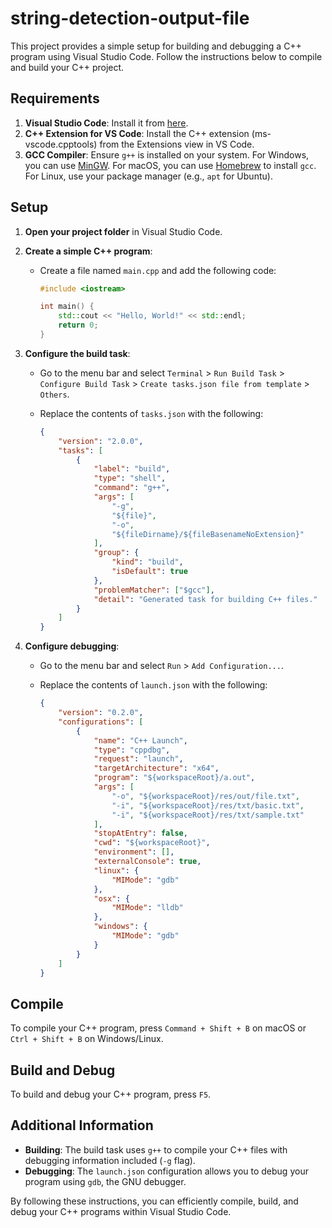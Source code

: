 # string-detection-output-file

This project provides a simple setup for building and debugging a C++ program using Visual Studio Code. Follow the instructions below to compile and build your C++ project.

## Requirements

1. **Visual Studio Code**: Install it from [here](https://code.visualstudio.com/).
2. **C++ Extension for VS Code**: Install the C++ extension (ms-vscode.cpptools) from the Extensions view in VS Code.
3. **GCC Compiler**: Ensure `g++` is installed on your system. For Windows, you can use [MinGW](http://www.mingw.org/). For macOS, you can use [Homebrew](https://brew.sh/) to install `gcc`. For Linux, use your package manager (e.g., `apt` for Ubuntu).

## Setup

1. **Open your project folder** in Visual Studio Code.

2. **Create a simple C++ program**:
   - Create a file named `main.cpp` and add the following code:

     ```cpp
     #include <iostream>

     int main() {
         std::cout << "Hello, World!" << std::endl;
         return 0;
     }
     ```

3. **Configure the build task**:
   - Go to the menu bar and select `Terminal` > `Run Build Task` > `Configure Build Task` > `Create tasks.json file from template` > `Others`.
   - Replace the contents of `tasks.json` with the following:

     ```json
     {
         "version": "2.0.0",
         "tasks": [
             {
                 "label": "build",
                 "type": "shell",
                 "command": "g++",
                 "args": [
                     "-g",
                     "${file}",
                     "-o",
                     "${fileDirname}/${fileBasenameNoExtension}"
                 ],
                 "group": {
                     "kind": "build",
                     "isDefault": true
                 },
                 "problemMatcher": ["$gcc"],
                 "detail": "Generated task for building C++ files."
             }
         ]
     }
     ```

4. **Configure debugging**:
   - Go to the menu bar and select `Run` > `Add Configuration...`.
   - Replace the contents of `launch.json` with the following:

     ```json
     {
         "version": "0.2.0",
         "configurations": [
             {
                 "name": "C++ Launch",
                 "type": "cppdbg",
                 "request": "launch",
                 "targetArchitecture": "x64",
                 "program": "${workspaceRoot}/a.out",
                 "args": [
                     "-o", "${workspaceRoot}/res/out/file.txt",
                     "-i", "${workspaceRoot}/res/txt/basic.txt",
                     "-i", "${workspaceRoot}/res/txt/sample.txt"
                 ],
                 "stopAtEntry": false,
                 "cwd": "${workspaceRoot}",
                 "environment": [],
                 "externalConsole": true,
                 "linux": {
                     "MIMode": "gdb"
                 },
                 "osx": {
                     "MIMode": "lldb"
                 },
                 "windows": {
                     "MIMode": "gdb"
                 }
             }
         ]
     }
     ```

## Compile

To compile your C++ program, press `Command + Shift + B` on macOS or `Ctrl + Shift + B` on Windows/Linux.

## Build and Debug

To build and debug your C++ program, press `F5`.

## Additional Information

- **Building**: The build task uses `g++` to compile your C++ files with debugging information included (`-g` flag).
- **Debugging**: The `launch.json` configuration allows you to debug your program using `gdb`, the GNU debugger.

By following these instructions, you can efficiently compile, build, and debug your C++ programs within Visual Studio Code.
